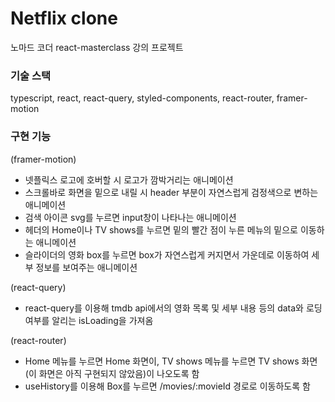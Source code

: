# Netflix clone
노마드 코더 react-masterclass 강의 프로젝트

### 기술 스택<br>
typescript, react, react-query, styled-components, react-router, framer-motion

### 구현 기능<br>
(framer-motion)
- 넷플릭스 로고에 호버할 시 로고가 깜박거리는 애니메이션
- 스크롤바로 화면을 밑으로 내릴 시 header 부분이 자연스럽게 검정색으로 변하는 애니메이션
- 검색 아이콘 svg를 누르면 input창이 나타나는 애니메이션
- 헤더의 Home이나 TV shows를 누르면 밑의 빨간 점이 누른 메뉴의 밑으로 이동하는 애니메이션
- 슬라이더의 영화 box를 누르면 box가 자연스럽게 커지면서 가운데로 이동하여 세부 정보를 보여주는 애니메이션

(react-query)
- react-query를 이용해 tmdb api에서의 영화 목록 및 세부 내용 등의 data와 로딩 여부를 알리는 isLoading을 가져옴

(react-router)
- Home 메뉴를 누르면 Home 화면이, TV shows 메뉴를 누르면 TV shows 화면(이 화면은 아직 구현되지 않았음)이 나오도록 함
- useHistory를 이용해 Box를 누르면 /movies/:movieId 경로로 이동하도록 함